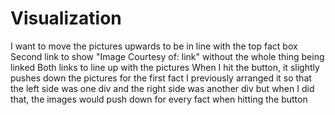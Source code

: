 # Visualization
I want to move the pictures upwards to be in line with the top fact box
Second link to show "Image Courtesy of: link" without the whole thing being linked
Both links to line up with the pictures
When I hit the button, it slightly pushes down the pictures for the first fact
I previously arranged it so that the left side was one div and the right side was another div but when I did that, the images would push down for every fact when hitting the button
